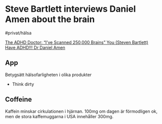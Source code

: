 # Steve Bartlett interviews Daniel Amen about the brain
#privat/hälsa

[The ADHD Doctor: “I’ve Scanned 250,000 Brains” You \(Steven Bartlett\) Have ADHD!!! Dr Daniel Amen](https://youtu.be/ycTZ_t-aiuU?si=cHWrSqLU3_tIGHD_)
## App
Betygsätt hälsofarligheten i olika produkter
- Think dirty

## Coffeine
Kaffein minskar cirkulationen i hjärnan. 100mg om dagen är förmodligen ok, men de stora kaffemuggarna i USA innehåller 300mg.


